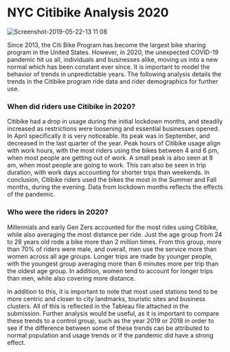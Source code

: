 # NYC Citibike Analysis 2020
![Screenshot-2019-05-22-13 11 08](https://user-images.githubusercontent.com/77795761/128620102-eb4bf62e-0c5a-4616-8766-9c426cddd208.png)

Since 2013, the Citi Bike Program has become the largest bike sharing program in the United States. However, in 2020, the unexpected COVID-19 pandemic hit us all, individuals and businesses alike, moving us into a new normal which has been constant ever since. It is important to model the behavior of trends in unpredictable years. The following analysis details the trends in the Citibike program ride data and rider demographics for further use.

### When did riders use Citibike in 2020?
Citibike had a drop in usage during the initial lockdown months, and steadily increased as restrictions were loosening and essential businesses opened. In April specifically it is very noticeable. Its peak was in September, and decreased in the last quarter of the year.
Peak hours of Citibike usage align with work hours, with the most riders using the bikes between 4 and 6 pm, when most people are getting out of work. A small peak is also seen at 8 am, when most people are going to work. This can also be seen in trip duration, with work days accounting for shorter trips than weekends. In conclusion, Citibike riders used the bikes the most in the Summer and Fall months, during the evening. Data from lockdown months reflects the effects of the pandemic.

### Who were the riders in 2020?
Millennials and early Gen Zers accounted for the most rides using Citibike, while also averaging the most distance per ride. Just the age group from 24 to 28 years old rode a bike more than 2 million times. From this group, more than 70% of riders were male, and overall, men use the service more than women across all age groups. Longer trips are made by younger people, with the youngest group averaging more than 6 minutes more per trip than the oldest age group. In addition, women tend to account for longer trips than men, while also covering more distance.

In addition to this, it is important to note that most used stations tend to be more centric and closer to city landmarks, touristic sites and business clusters. All of this is reflected in the Tableau file attached in the submission. Further analysis would be useful, as it is important to compare these trends to a control group, such as the year 2019 or 2018 in order to see if the difference between some of these trends can be attributed to normal population and usage trends or if the pandemic did have a strong effect.
